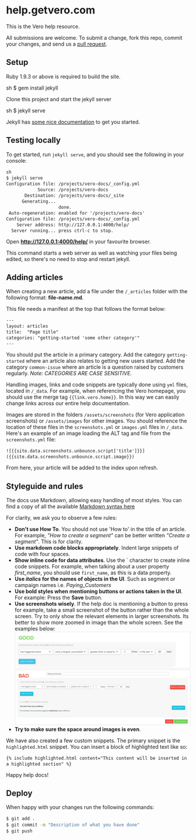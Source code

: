 # help.getvero.com

This is the Vero help resource.

All submissions are welcome. To submit a change, fork this repo, commit your changes, and send us a [pull request](http://help.github.com/send-pull-requests/).

## Setup

Ruby 1.9.3 or above is required to build the site.


  sh
  $ gem install jekyll

Clone this project and start the jekyll server

  sh
  $ jekyll serve

Jekyll has [some nice documentation](http://jekyllrb.com/docs/usage/) to get you started.

## Testing locally

To get started, run `jekyll serve`, and you should see the following in your console:

    sh
    $ jekyll serve
    Configuration file: /projects/vero-docs/_config.yml
                Source: /projects/vero-docs
           Destination: /projects/vero-docs/_site
          Generating...
                        done.
     Auto-regeneration: enabled for '/projects/vero-docs'
    Configuration file: /projects/vero-docs/_config.yml
        Server address: http://127.0.0.1:4000/help/
      Server running... press ctrl-c to stop.

Open **http://127.0.0.1:4000/help/** in your favourite browser.

This command starts a web server as well as watching your files being edited, so there's no need to stop and restart jekyll.

## Adding articles

When creating a new article, add a file under the `/_articles` folder with the following format: **file-name.md**.

This file needs a manifest at the top that follows the format below:

    ---
    layout: articles
    title:  "Page title"
    categories: "getting-started 'some other category'"
    ---

You should put the article in a primary category. Add the category `getting-started` where an article also relates to getting new users started. Add the category `common-issue` where an article is a question raised by customers regularly. *Note: CATEGORIES ARE CASE SENSITIVE.*

Handling images, links and code snippets are typically done using `yml` files, located in `/_data`. For example, when referencing the Vero homepage, you should use the merge tag `{{link.vero.home}}`. In this way we can easily change links across our entire help documentation.

Images are stored in the folders `/assets/screenshots` (for Vero application screenshots) or `/assets/images` for other images. You should reference the location of these files in the `screenshots.yml` or `images.yml` files in `/_data`. Here's an example of an image loading the ALT tag and file from the `screenshots.yml` file:

    ![{{site.data.screenshots.unbounce.script['title']}}]({{site.data.screenshots.unbounce.script.image}})

From here, your article will be added to the index upon refresh.

## Styleguide and rules

The docs use Markdown, allowing easy handling of most styles. You can find a copy of all the available [Markdown syntax here](http://daringfireball.net/projects/markdown/syntax)

For clarity, we ask you to observe a few rules:

-   **Don't use How To**. You should not use 'How to' in the title of an article. For example, *"How to create a segment"* can be better written *"Create a segment"*. This is for clarity.
-   **Use markdown code blocks appropriately**. Indent large snippets of code with four spaces.
-   **Show inline code for data attributes**. Use the \` character to create inline code snippets. For example, when talking about a user property *first_name*, you should use `first_name`, as this is a data property. 
-   **Use *italics* for the names of objects in the UI**. Such as segment or campaign names i.e. *Paying_Customers*
-   **Use bold styles when mentioning buttons or actions taken in the UI**. For example: Press the **Save** button.
-   **Use screenshots wisely**. If the help doc is mentioning a button to press for example, take a small screenshot of the button rather than the whole screen. Try to only show the relevant elements in larger screenshots. Its better to show more zoomed in image than the whole screen. See the examples below:
    ![Good image](/assets/readme/goodimage.png?raw=true)
    ![Bad image](/assets/readme/badimage.png?raw=true)
-   **Try to make sure the space around images is even**.

We have also created a few custom snippets. The primary snippet is the `highlighted.html` snippet. You can insert a block of highlighted text like so:

    {% include highlighted.html content="This content will be inserted in a highlighted section" %}

Happy help docs!

## Deploy

When happy with your changes run the following commands:

```sh
$ git add .
$ git commit -m "Description of what you have done"
$ git push
```